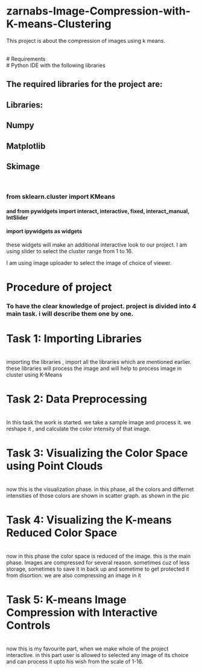 # zarnabs-Image-Compression-with-K-means-Clustering
This project is about the compression of images using k means. 

<br>
# Requirements 
<br>
# Python IDE with the following libraries

## The required libraries for the project are: 
## Libraries:
## Numpy 
## Matplotlib 
## Skimage

<br> 

### from sklearn.cluster import KMeans
#### and from pywidgets import interact, interactive, fixed, interact_manual, IntSlider
#### import ipywidgets as widgets

these widgets will make an additional interactive look to our project.
I am using slider to select the cluster range from 1 to 16.

I am using image uploader to select the image of choice of viewer.

# Procedure of project

### To have the clear knowledge of project. project is divided into 4 main task. i will describe them one by one. 

# Task 1: Importing Libraries
<br>
importing the libraries , import all the libraries which are mentioned earlier. these libraries will process the image and will help to process image in cluster using K-Means

# Task 2: Data Preprocessing
<br>
 In this task the work is started. we take a sample image and process it. we reshape it , and calculate the color intensity of that image.

# Task 3: Visualizing the Color Space using Point Clouds
<br>
 now this is the visualization phase. in this phase, all the colors and differnet intensities of those colors are shown in scatter graph. as shown in the pic

# Task 4: Visualizing the K-means Reduced Color Space
<br> 
 now in this phase the color space is reduced of the image. this is the main phase. Images are compressed for several reason. sometimes cuz of less storage, sometimes to save it in back up and sometime to get protected it from disortion. we are also compressing an image in it

# Task 5: K-means Image Compression with Interactive Controls
<br>
 now this is my favourite part, when we make whole of the project interactive. in this part user is allowed to selected any image of its choice and can process it upto his wish from the scale of 1-16. 




